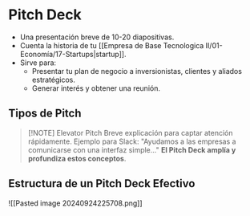 # Pitch Deck
- Una presentación breve de 10-20 diapositivas.
- Cuenta la historia de tu [[Empresa de Base Tecnologica II/01-Economía/17-Startups|startup]].
- Sirve para:
	- Presentar tu plan de negocio a inversionistas, clientes y aliados estratégicos.
	- Generar interés y obtener una reunión.

## Tipos de Pitch


> [!NOTE] Elevator Pitch
> Breve explicación para captar atención rápidamente.
> Ejemplo para Slack: "Ayudamos a las empresas a comunicarse con una interfaz simple..."
> **El Pitch Deck amplía y profundiza estos conceptos**.


## Estructura de un Pitch Deck Efectivo

![[Pasted image 20240924225708.png]]